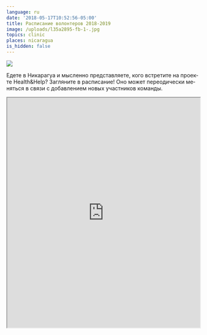 ```yaml
---
language: ru
date: '2018-05-17T10:52:56-05:00'
title: Расписание волонтеров 2018-2019
image: /uploads/l35a2895-fb-1-.jpg
topics: clinic
places: nicaragua
is_hidden: false
---
```

![](/uploads/l35a2895-fb-1-.jpg)

Еде­те в Никарагуа и мыс­лен­но пред­став­ля­е­те, кого встре­ти­те на про­ек­те Health&Help? За­гля­ни­те в рас­пи­са­ние! Оно мо­жет пе­ре­о­ди­че­ски ме­нять­ся в свя­зи с до­бав­ле­ни­ем но­вых участ­ни­ков ко­ман­ды.

<iframe width="100%" height="600px" src="https://docs.google.com/spreadsheets/d/e/2PACX-1vRmntlkjeqOx82CFnUY_vK66PANCgtijzxAh4rOB3HIM25bFeW_HF0YOUyIENvQ9MHsCnkkGkGt74V_/pubhtml?gid=1481642182&amp;single=true&amp;widget=true&amp;headers=false"></iframe>
